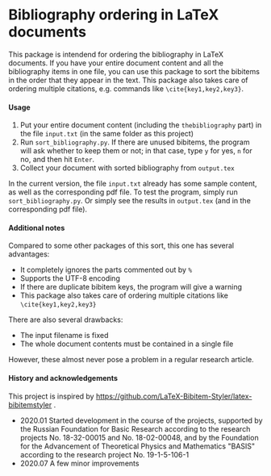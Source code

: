 # Bibliography ordering in LaTeX documents

This package is intendend for ordering the bibliography in LaTeX documents.
If you have your entire document content and all the bibliography items in one file,
you can use this package to sort the bibitems in the order that they appear in the text.
This package also takes care of ordering multiple citations, e.g. commands like `\cite{key1,key2,key3}`.



#### Usage

1. Put your entire document content (including the `thebibliography` part) in the file `input.txt` (in the same folder as this project)
2. Run `sort_bibliography.py`. If there are unused bibitems, the program will ask whether to keep them or not; in that case, type `y` for yes, `n` for no, and then hit `Enter`.
3. Collect your document with sorted bibliography from `output.tex`


In the current version, the file `input.txt` already has some sample content, as well as the corresponding pdf file.
To test the program, simply run `sort_bibliography.py`.
Or simply see the results in `output.tex` (and in the corresponding pdf file).


#### Additional notes

Compared to some other packages of this sort, this one has several advantages:
- It completely ignores the parts commented out by `%`
- Supports the UTF-8 encoding
- If there are duplicate bibitem keys, the program will give a warning
- This package also takes care of ordering multiple citations like `\cite{key1,key2,key3}`

There are also several drawbacks:
- The input filename is fixed
- The whole document contents must be contained in a single file

However, these almost never pose a problem in a regular research article.

#### History and acknowledgements

This project is inspired by
https://github.com/LaTeX-Bibitem-Styler/latex-bibitemstyler .

- 2020.01 Started development in the course of the projects, 
supported by 
the Russian Foundation for Basic Research according to the research projects
No. 18-32-00015 and No. 18-02-00048, 
and by the Foundation for the Advancement of Theoretical Physics and Mathematics "BASIS" according to
the research project No. 19-1-5-106-1 
- 2020.07 A few minor improvements